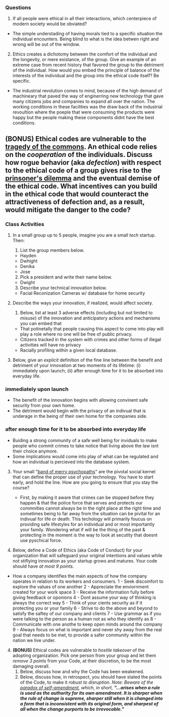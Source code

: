 ### Questions

1. If all people were ethical in all their interactions, which centerpiece of modern society would be obviated?
- The simple understading of having morals tied to a specific situation the individual encounters.  Being blind to what is the idea betwen right and wrong will be out of the window.

2. Ethics creates a dichotomy between the comfort of the individual and the longevity, or mere existance, of the group. Give an example of an extreme case from recent history that favored the group to the detriment of the individual. How would you embed the principle of balance of the interests of the individual and the group into the ethical code itself? Be specific.
- The industrial revolution comes to mind, because of the high demand of machineary that paved the way of enginerring new technology that gave many citizens jobs and companies to expand all over the nation.  The working conditions in these facilities was the draw back of the industrial revoultion where the poeple that were consuming the products were happy but the people making these components didnt have the best conditions.

**(BONUS)** Ethical codes are vulnerable to the [tragedy of the commons](https://en.wikipedia.org/wiki/Tragedy_of_the_commons). An ethical code relies on the _cooperation_ of the individuals. Discuss how rogue behavior (aka _defection_) with respect to the ethical code of a group gives rise to the [prinsoner's dilemma](https://en.wikipedia.org/wiki/Prisoner's_dilemma) and the eventual demise of the ethical code. What incentives can you build in the ethical code that would counteract the attractiveness of defection and, as a result, would mitigate the danger to the code?
-


### Class Activities
 
1. In a small group up to 5 people, imagine you are a small _tech_ startup. Then:
   1. List the group members below.
   - Hayden 
   - Dwhight
   - Denika
   - Jose
   
   2. Pick a president and write their name below.
   - Dwight
   
   3. Describe your technical innovation below.
   - Facial Reconization Cameras w/ database for home security
   
2. Describe the ways your innovation, if realized, would affect society. 
   
   1. Below, list at least 3 adverse effects (including but not limited to _misuse_) of the innovation and anticipatory actions and           mechanisms you can embed that
   - That potinetally that people causing this aspect to come into play will play a role where no one will be free of public privacy.
   - Citizens tracked in the system with crimes and other forms of illegal activities will have no privacy
   - Racially profiling within a given local database.
  
  2. Below, give an _explicit_ definition of the fine line between the benefit and detriment of your innovation at two moments of its        lifetime: (i) immediately upon launch; (ii) after enough time for it to be absorbed into everyday life.
  
   ### immediately upon launch
   
   - The benefit of the innovation begins with allowing convinent safe security from your own home.
   - The detriment would begin with the privacy of an indivual that is underage in the being of their own home for the companies side.
  
   ### after enough time for it to be absorbed into everyday life
   
   - Buiding a strong community of a safe well being for inviduals to make people who commit crimes to take notice that living above the      law isnt their choice anymore.
   - Some implications would come into play of what can be regulated and how an individual is percieved into the database system.

3. Your small "[band of merry psychopaths](#the-band)" are the pivotal social kernel that can define the proper use of your technology.    You have to start early, and hold the line. How are you going to ensure that you stay the course? 
   
   - First, by making it aware that crimes can be stopped before they happen & that the police force that serves and protects our            commnities cannot always be in the right place at the right time and sometimes being to far away from the situation can be pivital      for an indivual for life or death.  This techology will primarily foucus on providing safe lifestyles for an individual and or most      importantly your family.  Wondering what if will be the thing of the past & protecting in the moment is the way to look at secutity      that doesnt use pyschical force.
   
1. Below, define a Code of Ethics (aka Code of Conduct) for your organization that will safeguard your original intentions and values      while not stiflying innovation as your startup grows and matures. Your code should have _at most 9 points_.
  
  - How a company identifies the main aspects of how the company operates in relation to its workers and consumers. 
    1 - Seek discomfort to explore the values of one another
    2 - Appreciate the enviornment created for your work space
    3 - Receive the information fully before giving feedback or oponions
    4 - Dont assume your way of thinking is always the correct way
    5 - Think of your cients security as if it protecting you or your family
    6 - Strive to do the above and beyond to satisfy the saftey of our company and clients
    7 - Use grammar as if you were talking to the person as a human not as who they identify as
    8 - Communicate with one anothe to keep open minds around the company
    9 - Always focus on what is important and never shy away from the real goal that needs to be met, to provide a safer community               within the nation we live under.
   
4. **(BONUS)** Ethical codes are vulnerable to _hostile takeover_ of the adopting organization. Pick one person from your group and let    them _remove 3 points_ from your Code, at their discretion, to be the most damaging overall. 
   1. Below, discuss how and why the Code has been weakened.
   2. Below, discuss how, in retrospect, you should have stated the points of the Code, to make it _robust to disruption_. _Note: Beware of the [paradox of self-amendment](https://legacy.earlham.edu/~peters/writing/psaessay.htm), which, in short, **"...arises when a rule is used as the authority for its own amendment. It is sharper when the rule of change is supreme, sharper still when it is changed into a form that is inconsistent with its original form, and sharpest of all when the change purports to be irrevocable."**_

